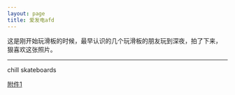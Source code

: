 ```yaml
---
layout: page
title: 爱发电afd
---
```


这是刚开始玩滑板的时候，最早认识的几个玩滑板的朋友玩到深夜，拍了下来，
狠喜欢这张照片。

---

chill skateboards

<a href="images\pages\graphics\1.jpg" target="_blank">附件1</a>
